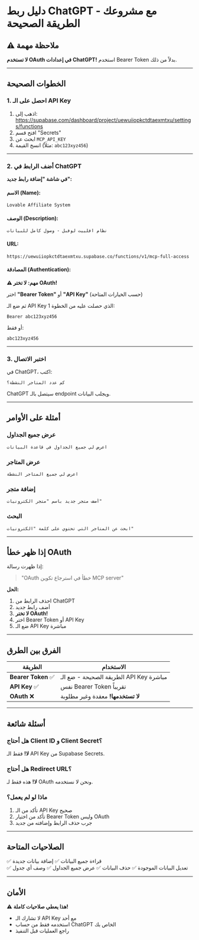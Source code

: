 # دليل ربط ChatGPT مع مشروعك - الطريقة الصحيحة

## ⚠️ ملاحظة مهمة
**لا تستخدم OAuth في إعدادات ChatGPT!** استخدم Bearer Token بدلاً من ذلك.

---

## الخطوات الصحيحة

### 1. احصل على الـ API Key
1. اذهب إلى: https://supabase.com/dashboard/project/uewuiiopkctdtaexmtxu/settings/functions
2. افتح قسم "Secrets"
3. ابحث عن `MCP_API_KEY`
4. انسخ القيمة (مثلاً: `abc123xyz456`)

---

### 2. أضف الرابط في ChatGPT

**في شاشة "إضافة رابط جديد":**

#### الاسم (Name):
```
Lovable Affiliate System
```

#### الوصف (Description):
```
نظام افلييت لوفبل - وصول كامل للبيانات
```

#### URL:
```
https://uewuiiopkctdtaexmtxu.supabase.co/functions/v1/mcp-full-access
```

#### المصادقة (Authentication):
**⚠️ مهم: لا تختر OAuth!**

اختر **"Bearer Token"** أو **"API Key"** (حسب الخيارات المتاحة)

ثم ضع الـ API Key الذي حصلت عليه من الخطوة 1:
```
Bearer abc123xyz456
```

أو فقط:
```
abc123xyz456
```

---

### 3. اختبر الاتصال

في ChatGPT، اكتب:
```
كم عدد المتاجر النشطة؟
```

ChatGPT سيتصل بالـ endpoint ويجلب البيانات.

---

## أمثلة على الأوامر

### عرض جميع الجداول
```
اعرض لي جميع الجداول في قاعدة البيانات
```

### عرض المتاجر
```
اعرض لي جميع المتاجر النشطة
```

### إضافة متجر
```
أضف متجر جديد باسم "متجر الكترونيات"
```

### البحث
```
ابحث عن المتاجر التي تحتوي على كلمة "الكترونيات"
```

---

## إذا ظهر خطأ OAuth

إذا ظهرت رسالة:
> "OAuth خطأ في استرجاع تكوين MCP server"

**الحل:**
1. احذف الرابط من ChatGPT
2. أضف رابط جديد
3. **لا تختر OAuth!**
4. اختر Bearer Token أو API Key
5. ضع الـ API Key مباشرة

---

## الفرق بين الطرق

| الطريقة | الاستخدام |
|---------|-----------|
| **Bearer Token** ✅ | الطريقة الصحيحة - ضع الـ API Key مباشرة |
| **API Key** ✅ | نفس Bearer Token تقريباً |
| **OAuth** ❌ | **لا تستخدمها!** معقدة وغير مطلوبة |

---

## أسئلة شائعة

### هل أحتاج Client ID و Client Secret؟
**لا!** فقط الـ API Key من Supabase Secrets.

### هل أحتاج Redirect URL؟
**لا!** هذه فقط لـ OAuth ونحن لا نستخدمه.

### ماذا لو لم يعمل؟
1. تأكد من الـ API Key صحيح
2. تأكد من اختيار Bearer Token وليس OAuth
3. جرب حذف الرابط وإضافته من جديد

---

## الصلاحيات المتاحة

✅ قراءة جميع البيانات
✅ إضافة بيانات جديدة  
✅ تعديل البيانات الموجودة
✅ حذف البيانات
✅ عرض جميع الجداول
✅ وصف أي جدول

---

## الأمان

⚠️ **هذا يعطي صلاحيات كاملة!**
- لا تشارك الـ API Key مع أحد
- استخدمه فقط من حساب ChatGPT الخاص بك
- راجع العمليات قبل التنفيذ
